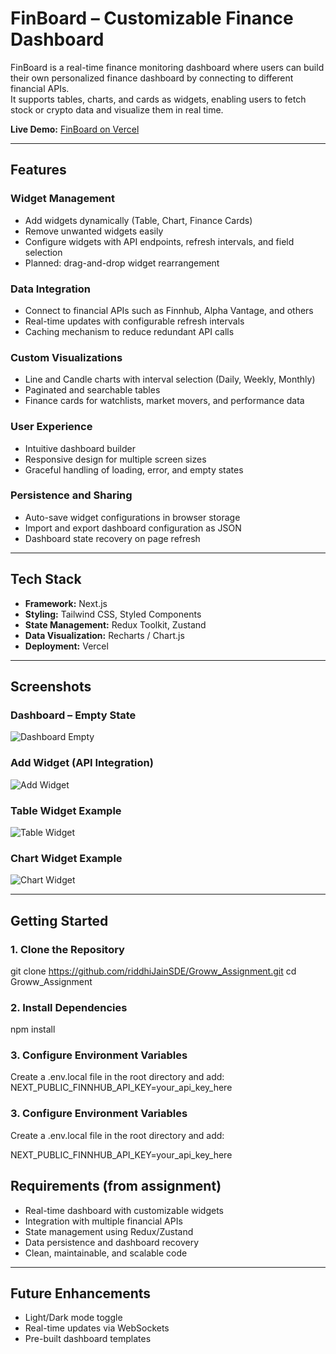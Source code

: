 # FinBoard – Customizable Finance Dashboard

FinBoard is a real-time finance monitoring dashboard where users can build their own personalized finance dashboard by connecting to different financial APIs.  
It supports tables, charts, and cards as widgets, enabling users to fetch stock or crypto data and visualize them in real time.

**Live Demo:** [FinBoard on Vercel](https://groww-assignment-mauve.vercel.app/)

---

## **Features**

### **Widget Management**
- Add widgets dynamically (Table, Chart, Finance Cards)
- Remove unwanted widgets easily
- Configure widgets with API endpoints, refresh intervals, and field selection
- Planned: drag-and-drop widget rearrangement

### **Data Integration**
- Connect to financial APIs such as Finnhub, Alpha Vantage, and others
- Real-time updates with configurable refresh intervals
- Caching mechanism to reduce redundant API calls

### **Custom Visualizations**
- Line and Candle charts with interval selection (Daily, Weekly, Monthly)
- Paginated and searchable tables
- Finance cards for watchlists, market movers, and performance data

### **User Experience**
- Intuitive dashboard builder
- Responsive design for multiple screen sizes
- Graceful handling of loading, error, and empty states

### **Persistence and Sharing**
- Auto-save widget configurations in browser storage
- Import and export dashboard configuration as JSON
- Dashboard state recovery on page refresh

---

## **Tech Stack**

- **Framework:** Next.js  
- **Styling:** Tailwind CSS, Styled Components  
- **State Management:** Redux Toolkit, Zustand  
- **Data Visualization:** Recharts / Chart.js  
- **Deployment:** Vercel  

---

## **Screenshots**

### Dashboard – Empty State
![Dashboard Empty](./screenshots/Screenshot-2025-09-04-185759.png)

### Add Widget (API Integration)
![Add Widget](./screenshots/Screenshot-2025-09-04-185829.png)

### Table Widget Example
![Table Widget](./screenshots/Screenshot-2025-09-04-180137.png)

### Chart Widget Example
![Chart Widget](./screenshots/Screenshot-2025-09-04-195255.png)

---

## **Getting Started**

### 1. Clone the Repository
git clone https://github.com/riddhiJainSDE/Groww_Assignment.git
cd Groww_Assignment

### 2. Install Dependencies
npm install

### 3. Configure Environment Variables

Create a .env.local file in the root directory and add:
NEXT_PUBLIC_FINNHUB_API_KEY=your_api_key_here

### 3. Configure Environment Variables

Create a .env.local file in the root directory and add:

NEXT_PUBLIC_FINNHUB_API_KEY=your_api_key_here 
## **Requirements (from assignment)**

- Real-time dashboard with customizable widgets  
- Integration with multiple financial APIs  
- State management using Redux/Zustand  
- Data persistence and dashboard recovery  
- Clean, maintainable, and scalable code  

---

## **Future Enhancements**

- Light/Dark mode toggle  
- Real-time updates via WebSockets  
- Pre-built dashboard templates 

